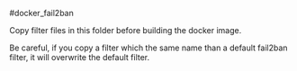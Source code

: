 #docker_fail2ban

Copy filter files in this folder before building the docker image.

Be careful, if you copy a filter which the same name than a default fail2ban filter, it will overwrite the default filter.
